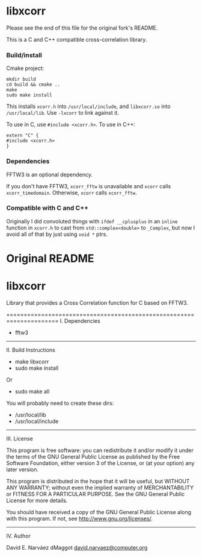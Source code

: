 # libxcorr

Please see the end of this file for the original fork's README.

This is a C and C++ compatible cross-correlation library.

### Build/install

Cmake project:

```
mkdir build
cd build && cmake ..
make
sudo make install
```

This installs `xcorr.h` into `/usr/local/include`, and `libxcorr.so` into `/usr/local/lib`. Use `-lxcorr` to link against it.

To use in C, use `#include <xcorr.h>`. To use in C++:

```
extern "C" {
#include <xcorr.h>
}
```

### Dependencies

FFTW3 is an optional dependency.

If you don't have FFTW3, `xcorr_fftw` is unavailable and `xcorr` calls `xcorr_timedomain`. Otherwise, `xcorr` calls `xcorr_fftw`.

### Compatible with C and C++

Originally I did convoluted things with `ifdef __cplusplus` in an `inline` function in `xcorr.h` to cast from `std::complex<double>` to `_Complex`, but now I avoid all of that by just using `void *` ptrs.

# Original README

libxcorr
========

Library that provides a Cross Correlation function for C
based on FFTW3.

=====================================================================
I. Dependencies

- fftw3

---------------------------------------------------------------------
II. Build Instructions

- make libxcorr
- sudo make install

Or

- sudo make all

You will probably need to create these dirs:

- /usr/local/lib
- /usr/local/include

---------------------------------------------------------------------
III. License

This program is free software: you can redistribute it and/or modify
it under the terms of the GNU General Public License as published by
the Free Software Foundation, either version 3 of the License, or
(at your option) any later version.

This program is distributed in the hope that it will be useful,
but WITHOUT ANY WARRANTY; without even the implied warranty of
MERCHANTABILITY or FITNESS FOR A PARTICULAR PURPOSE.  See the
GNU General Public License for more details.

You should have received a copy of the GNU General Public License
along with this program.  If not, see <http://www.gnu.org/licenses/>.

---------------------------------------------------------------------
IV. Author

David E. Narváez
dMaggot
david.narvaez@computer.org
